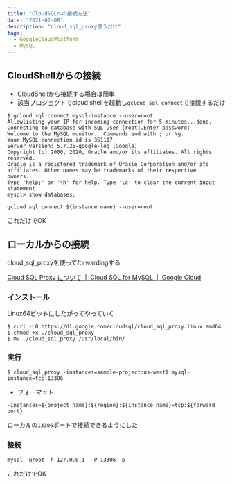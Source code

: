 ```yaml
---
title: "CloudSQLへの接続方法"
date: "2021-02-08"
description: "cloud_sql_proxy使うだけ"
tags:
  - GoogleCloudPlatform
  - MySQL
---
```


## CloudShellからの接続

- CloudShellから接続する場合は簡単
- 該当プロジェクトでcloud shellを起動し`gcloud sql connect`で接続するだけ

```
$ gcloud sql connect mysql-instance --user=root
Allowlisting your IP for incoming connection for 5 minutes...done.
Connecting to database with SQL user [root].Enter password:
Welcome to the MySQL monitor.  Commands end with ; or \g.
Your MySQL connection id is 351117
Server version: 5.7.25-google-log (Google)
Copyright (c) 2000, 2020, Oracle and/or its affiliates. All rights reserved.
Oracle is a registered trademark of Oracle Corporation and/or its
affiliates. Other names may be trademarks of their respective
owners.
Type 'help;' or '\h' for help. Type '\c' to clear the current input statement.
mysql> show databases;
```

`gcloud sql connect ${instance name} --user=root`

これだけでOK

## ローカルからの接続

cloud_sql_proxyを使ってforwardingする

[Cloud SQL Proxy について  |  Cloud SQL for MySQL  |  Google Cloud](https://cloud.google.com/sql/docs/mysql/sql-proxy?hl=ja#install)

### インストール

Linux64ビットにしたがってやっていく

```shell
$ curl -LO https://dl.google.com/cloudsql/cloud_sql_proxy.linux.amd64
$ chmod +x ./cloud_sql_proxy
$ mv ./cloud_sql_proxy /usr/local/bin/
```

### 実行

```shell
$ cloud_sql_proxy -instances=sample-project:us-west1:mysql-instance=tcp:13306
```

- フォーマット

```
-instances=${project name}:${region}:${instance name}=tcp:${forward port}
```

ローカルの`13306`ポートで接続できるようにした

### 接続

```
mysql -uroot -h 127.0.0.1  -P 13306 -p
```

これだけでOK